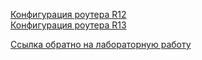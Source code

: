 
[Конфигурация роутера R12](/labs/lab11/NTP/r12.md)   
[Конфигурация роутера R13](/labs/lab11/NTP/r13.md)   

[Ссылка обратно на лабораторную работу](/labs/lab11/README.md#)   